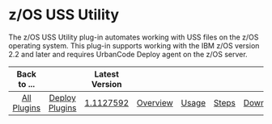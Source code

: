 
z/OS USS Utility
================


The z/OS USS Utility plug-in automates working with USS files on the z/OS operating system. This plug-in supports 
working with the IBM z/OS version 2.2 and later and requires UrbanCode Deploy agent on the z/OS server.


|Back to ...||Latest Version|||||
| :---: | :---: | :---: | :---: | :---: | :---: | :---: |
|[All Plugins](../../index.md)|[Deploy Plugins](../README.md)|[1.1127592](https://raw.githubusercontent.com/UrbanCode/IBM-UCD-PLUGINS/main/files/zos-replacetokens-uss/ucd-plugins-zos-replacetokens-uss-1.1127592.zip)|[Overview](overview.md)|[Usage](usage.md)|[Steps](steps.md)|[Downloads](downloads.md)|
